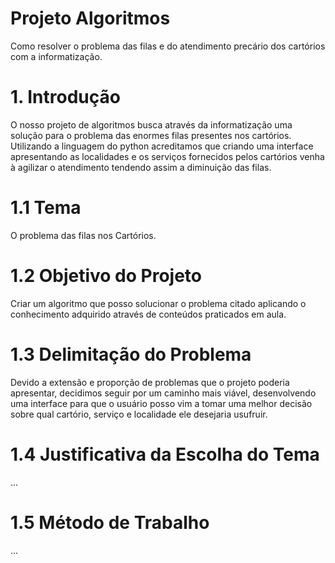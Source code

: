 # Projeto Algoritmos
Como resolver o problema das filas e do atendimento precário dos cartórios com a informatização.

# 1. Introdução
O nosso projeto de algoritmos busca através da informatização uma solução para o problema das enormes filas presentes nos cartórios. Utilizando a linguagem do python acreditamos que criando uma interface apresentando as localidades e os serviços fornecidos pelos cartórios venha à agilizar o atendimento tendendo assim a diminuição das filas.
# 1.1 Tema
O problema das filas nos Cartórios. 
# 1.2 Objetivo do Projeto 
Criar um algoritmo que posso solucionar o problema citado aplicando o conhecimento adquirido através de conteúdos praticados em aula. 
# 1.3 Delimitação do Problema
Devido a extensão e proporção de problemas que o projeto poderia apresentar, decidimos seguir por um caminho mais viável, desenvolvendo uma interface para que o usuário posso vim a tomar uma melhor decisão sobre qual cartório, serviço e localidade ele desejaria usufruir.
# 1.4 Justificativa da Escolha do Tema 
...
# 1.5  Método de Trabalho
...
